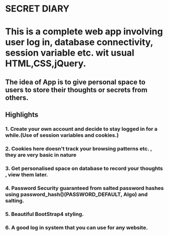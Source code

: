 # SECRET DIARY
# This is a complete web app involving user log in, database connectivity, session variable etc. wit usual HTML,CSS,jQuery.
## The idea of App is to give personal space to users to store their thoughts or secrets from others.
## Highlights
### 1. Create your own account and decide to stay logged in for a while.(Use of session variables and cookies.)
### 2. Cookies here doesn't track your browsing patterns etc. , they are very basic in nature
### 3. Get personalised space on database to record your thoughts , view them later.
### 4. Password Security guaranteed from salted password hashes using password_hash()(PASSWORD_DEFAULT, Algo) and salting.
### 5. Beautiful BootStrap4 styling.
### 6. A good log in system that you can use for any website.
